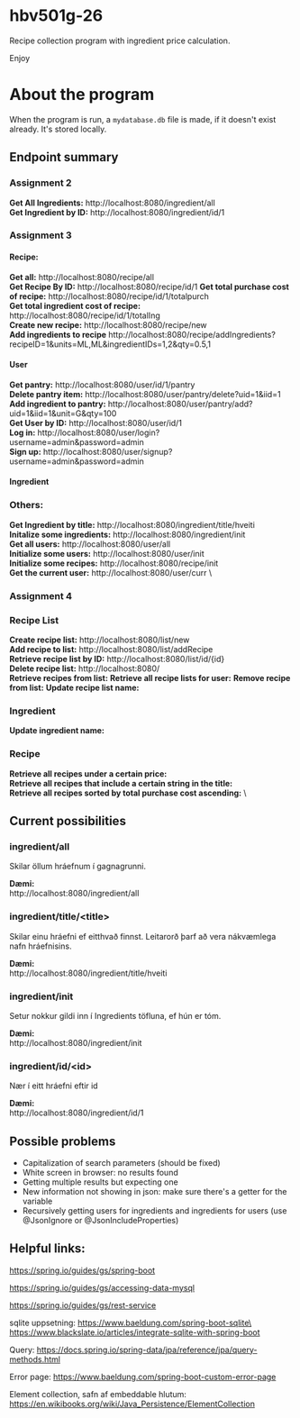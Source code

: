 # hbv501g-26

Recipe collection program with ingredient price calculation.

Enjoy

# About the program

<!-- To run, run RecipesApplication.java and then go to http://localhost:8080 in your browser.  -->

When the program is run, a `mydatabase.db` file is made, if it doesn't exist already. It's stored locally.


## Endpoint summary
### Assignment 2
**Get All Ingredients:** http://localhost:8080/ingredient/all \
**Get Ingredient by ID:**  http://localhost:8080/ingredient/id/1

### Assignment 3

#### Recipe: 
**Get all:** http://localhost:8080/recipe/all \
**Get Recipe By ID:** http://localhost:8080/recipe/id/1
**Get total purchase cost of recipe:** http://localhost:8080/recipe/id/1/totalpurch \
**Get total ingredient cost of recipe:** http://localhost:8080/recipe/id/1/totalIng \
**Create new recipe:** http://localhost:8080/recipe/new \
**Add ingredients to recipe** http://localhost:8080/recipe/addIngredients?recipeID=1&units=ML,ML&ingredientIDs=1,2&qty=0.5,1

#### User
**Get pantry:** http://localhost:8080/user/id/1/pantry \
**Delete pantry item:** http://localhost:8080/user/pantry/delete?uid=1&iid=1 \
**Add ingredient to pantry:** http://localhost:8080/user/pantry/add?uid=1&iid=1&unit=G&qty=100 \
**Get User by ID:** http://localhost:8080/user/id/1 \
**Log in:** http://localhost:8080/user/login?username=admin&password=admin \
**Sign up:** http://localhost:8080/user/signup?username=admin&password=admin

#### Ingredient


### Others: 
**Get Ingredient by title:** http://localhost:8080/ingredient/title/hveiti \
**Initalize some ingredients:** http://localhost:8080/ingredient/init \
**Get all users:** http://localhost:8080/user/all \
**Initialize some users:** http://localhost:8080/user/init \
**Initialize some recipes:** http://localhost:8080/recipe/init \
**Get the current user:** http://localhost:8080/user/curr \

### Assignment 4

### Recipe List
**Create recipe list:** http://localhost:8080/list/new \
**Add recipe to list:** http://localhost:8080/list/addRecipe \
**Retrieve recipe list by ID:** http://localhost:8080/list/id/{id} \
**Delete recipe list:** http://localhost:8080/ \
**Retrieve recipes from list:**
**Retrieve all recipe lists for user:**
**Remove recipe from list:**
**Update recipe list name:**

### Ingredient
**Update ingredient name:**

### Recipe
**Retrieve all recipes under a certain price:** \
**Retrieve all recipes that include a certain string in the title:** \
**Retrieve all recipes sorted by total purchase cost ascending:** \




## Current possibilities

### ingredient/all
Skilar öllum hráefnum í gagnagrunni.

**Dæmi:**\
http://localhost:8080/ingredient/all


### ingredient/title/\<title>
Skilar einu hráefni ef eitthvað finnst. Leitarorð þarf að vera nákvæmlega nafn hráefnisins.

**Dæmi:**\
http://localhost:8080/ingredient/title/hveiti


### ingredient/init
Setur nokkur gildi inn í Ingredients töfluna, ef hún er tóm.

**Dæmi:**\
http://localhost:8080/ingredient/init



### ingredient/id/\<id>
Nær í eitt hráefni eftir id

**Dæmi:**\
http://localhost:8080/ingredient/id/1





## Possible problems
* Capitalization of search parameters (should be fixed)
* White screen in browser: no results found
* Getting multiple results but expecting one
* New information not showing in json: make sure there's a getter for the variable
* Recursively getting users for ingredients and ingredients for users (use @JsonIgnore or @JsonIncludeProperties)



## Helpful links: 
https://spring.io/guides/gs/spring-boot

https://spring.io/guides/gs/accessing-data-mysql

https://spring.io/guides/gs/rest-service

sqlite uppsetning: https://www.baeldung.com/spring-boot-sqlite\
https://www.blackslate.io/articles/integrate-sqlite-with-spring-boot

Query: https://docs.spring.io/spring-data/jpa/reference/jpa/query-methods.html


Error page: https://www.baeldung.com/spring-boot-custom-error-page

Element collection, safn af embeddable hlutum: https://en.wikibooks.org/wiki/Java_Persistence/ElementCollection



